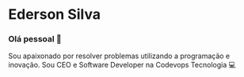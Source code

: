# Ederson Silva

### Olá pessoal 👋
Sou apaixonado por resolver problemas utilizando a programação e inovação.
Sou CEO e Software Developer na Codevops Tecnologia :computer: 
<!--
**edersonsilva/edersonsilva** is a ✨ _special_ ✨ repository because its `README.md` (this file) appears on your GitHub profile.

- 🔭 Atualmente estou trabalhando com Delphi
- 🌱 No momento aprendendo a stack NodeJS, React e Reat Native

